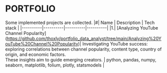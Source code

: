 # PORTFOLIO
Some implemented projects are collected.
|#| Name | Description | Tech stack |
|----------|----------|----------|----------|
|1.| [Analyzing YouTube Channel Popularity] (https://github.com/thoxly/portfolio_data_analyst/tree/main/Analyzing%20YouTube%20Channel%20Popularity)| Investigating YouTube success:<br>exploring correlations between channel popularity, content type, country of origin, and economic factors.<br>These insights aim to guide emerging creators. | python, pandas, numpy, seaborn, matplotlib, folium, plotly, statsmodels |
